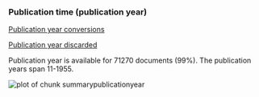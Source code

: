 ### Publication time (publication year)

[Publication year
conversions](output.tables/publication_year_conversion.csv)

[Publication year
discarded](output.tables/publication_year_discarded.csv)

Publication year is available for 71270 documents (99%). The publication
years span 11-1955.


![plot of chunk
summarypublicationyear](figure/summarypublicationyear-1.png)
